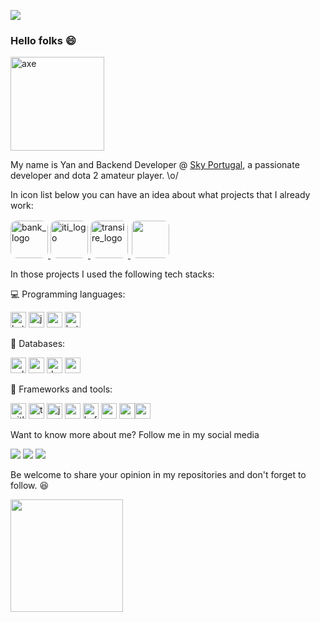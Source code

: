 ![](https://komarev.com/ghpvc/?username=yanBrandao&label=Views+👁️&style=flat-square&color=blueviolet)
### Hello folks 😄
<img src="https://user-images.githubusercontent.com/5366951/139567431-e2ed8b35-df2c-4081-a635-eb6b72b66389.jpg" alt="axe" style="width: 150px"></img>

My name is Yan and Backend Developer @ [Sky Portugal](https://www.skygroup.sky/), a passionate developer and dota 2 amateur player. \o/

In icon list below you can have an idea about what projects that I already work:


<a href="https://finsiders.com.br/2022/02/28/as-novas-apostas-do-itau-bba-para-crescer-entre-as-techs/">
    <img src="https://encrypted-tbn0.gstatic.com/images?q=tbn:ANd9GcSEjmJtjgyVWWTzhfc2-ZIFCwZokD6ek3lQx4152kLZdl1n4oVQORY2s6yFE4w4JB3O5Jw&usqp=CAU"
         alt="bank_logo" style="border: 0 solid white; border-radius: 10px; width: 60px"/>
</a>
<a href="https://iti.itau/">
    <img src="https://user-images.githubusercontent.com/5366951/139567587-ab4b8231-b8d9-4fd5-97b8-87ed7915e659.png"
         alt="iti_logo" style="border: 0 solid white; border-radius: 10px; width: 60px"/>
</a>
<a href="https://www.transire.com.br/">
    <img src="https://media-exp1.licdn.com/dms/image/C560BAQF1aZ4BOdyqkw/company-logo_200_200/0/1539724184310?e=2147483647&v=beta&t=baUDPXU7Pp5SwciufV0FFAcRhtm56yhzleGKiqOrh0A"
         alt="transire_logo" style="border: 0 solid white; border-radius: 10px; width: 60px"/>
</a>
<a href="https://supergeeks.com.br/">
 <img src="https://pbs.twimg.com/profile_images/834059561032151041/frG20364_400x400.jpg" style="border: 2px solid white; border-radius: 10px; width: 60px" >
</a>

In those projects I used the following tech stacks:

💻 Programming languages:

<img src="https://upload.wikimedia.org/wikipedia/commons/thumb/7/74/Kotlin_Icon.png/1200px-Kotlin_Icon.png" alt="kotlin_logo" style="width: 25px"/> <img src="https://cdn-icons-png.flaticon.com/512/226/226777.png" alt="java_logo" style="width: 25px"/> <img src="https://iconape.com/wp-content/png_logo_vector/c.png" alt="csharp_logo" style="width: 25px"/> <img src="https://user-images.githubusercontent.com/3613230/41752586-476b0b24-7596-11e8-95fe-8fd3faa21e8a.png" alt="kotlin_logo" style="width: 25px"/>

💾 Databases:

<img src="https://www.seekpng.com/png/full/256-2566170_free-high-quality-sql-microsoft-sql-server-icon.png" alt="sql_server_icon" style="width: 25px"/> <img src="https://user-images.githubusercontent.com/24623425/36042969-f87531d4-0d8a-11e8-9dee-e87ab8c6a9e3.png" alt="postgres_icon" style="width: 25px"/> <img src="https://static-00.iconduck.com/assets.00/aws-dynamodb-icon-454x512-53ebjxww.png" alt="dynamo_db" style="width: 25px"/> <img src="https://cdn4.iconfinder.com/data/icons/logos-3/181/MySQL-1024.png" alt="mysql_icon" style="width: 25px" />

🔧 Frameworks and tools:

<img src="https://cdn.icon-icons.com/icons2/2415/PNG/512/gitlab_original_logo_icon_146503.png" alt="gitlab_ci" style="width: 25px"/> <img src="https://static-00.iconduck.com/assets.00/terraform-icon-452x512-ildgg5fd.png" alt="terraform_logo" style="width: 25px"/> <img src="http://mirrors.jenkins.io/art/jenkins-logo/headshot.svg" alt="jenkins_logo" style="width: 25px"/> <img src="https://static.docs.com/ui/media/product/azure/spring-cloud.svg" alt="spring_logo" style="width: 25px"/> <img src="https://upload.wikimedia.org/wikipedia/commons/thumb/0/0a/Apache_kafka-icon.svg/2048px-Apache_kafka-icon.svg.png" alt="kafka_logo" style="width: 25px"/> <img src="https://encrypted-tbn0.gstatic.com/images?q=tbn:ANd9GcSm4WweXRCA5-B2-AKKOKntcbUQAlPc0WW5coRkAdLr53h0002Aq6FPWw79--m6GGdHGiM&usqp=CAU" alt="avro_logo" style="width: 25px"/> <img src="https://media-exp1.licdn.com/dms/image/C4D0BAQEqngOW2G6vuw/company-logo_200_200/0/1624901824586?e=2147483647&v=beta&t=RM9fTeiBtqI7u44mhCKfbr8MWkw5ZxvAVMHBqofV0Bk" alt="aws_logo" style="width: 25px"/><img src="https://git-scm.com/images/logos/downloads/Git-Icon-1788C.png" alt="aws_logo" style="width: 25px"/>

Want to know more about me? Follow me in my social media

<a href="https://instagram.com/yan.brandao" target="_blank"><img src="https://img.shields.io/badge/-Instagram-%23E4405F?style=for-the-badge&logo=instagram&logoColor=white" target="_blank"></a> 
<a href = "mailto:ybrandao.d@gmail.com"><img src="https://img.shields.io/badge/-Gmail-%23333?style=for-the-badge&logo=gmail&logoColor=white" target="_blank"></a>
<a href="https://www.linkedin.com/in/yanbrandao/" target="_blank"><img src="https://img.shields.io/badge/-LinkedIn-%230077B5?style=for-the-badge&logo=linkedin&logoColor=white" target="_blank"></a>

Be welcome to share your opinion in my repositories and don't forget to follow. 😆

<div>
  <img height="180em" src="https://github-readme-stats.vercel.app/api?username=yanBrandao&show_icons=true&hide_border=true&bg_color=1c1c1c&title_color=09f1ff&icon_color=09f1ff&text_color=09f1ff" />
</div>
